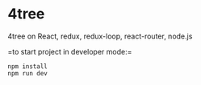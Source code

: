 # 4tree
4tree on React, redux, redux-loop, react-router, node.js

=to start project in developer mode:=
```
npm install
npm run dev
```
